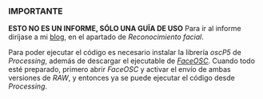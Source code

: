 ### IMPORTANTE

**ESTO NO ES UN INFORME, SÓLO UNA GUÏA DE USO**
Para ir al informe diríjase a mi [blog](https://josemap-99.github.io), en el apartado de *Reconocimiento facial*.

Para poder ejecutar el código es necesario instalar la librería *oscP5* de *Processing*, además de descargar el ejecutable de [*FaceOSC*](https://github.com/kylemcdonald/ofxFaceTracker/releases). Cuando todo esté preparado, primero abrir *FaceOSC* y activar el envío de ambas versiones de *RAW*, y entonces ya se puede ejecutar el código desde *Processing*.

